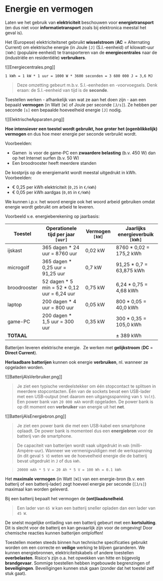 # Energie en vermogen

Laten we het gebruik van **elektriciteit** beschouwen voor **energietransport** (en dus niet voor **informatietransport** zoals bij elektronica meestal het geval is).

Het (Europese) elektriciteitsnet gebruikt **wisselstroom** (**AC** = Alternating Current) om elektrische energie (in Joule `[J]` (S.I.-eenheid) of kilowatt-uur `[kWh]` (populaire eenheid) te transporteren van de **energiecentrales** naar de (industriële en residentiële) **verbruikers**.

![[Energiecentrales.png]]

`1 kWh = 1 kW * 1 uur = 1000 W * 3600 seconden = 3 600 000 J = 3,6 MJ`

> Deze omzetting gebeurt m.b.v. S.I.-eenheden en -voorvoegsels.
> Denk eraan: de S.I.-eenheid van tijd is de **seconde**.

Toestellen werken - afhankelijk van wat ze aan het doen zijn - aan een bepaald **vermogen** (in Watt `[W]` of Joule per seconde `[J/s]`). Ze hebben per seconde `[s]` een bepaalde hoeveelheid energie `[J]` nodig.

![[ElektrischeApparaten.png]]

**Hoe intensiever een toestel wordt gebruikt, hoe groter het (ogenblikkelijk) vermogen** en dus hoe meer energie per seconde verbruikt wordt. 

Voorbeelden:

-   Gamen  is voor de game-PC een **zwaardere belasting** (b.v. 450 W) dan op het Internet surfen (b.v. 50 W)
-   Een broodrooster heeft meerdere standen

De kostprijs op de energiemarkt wordt meestal uitgedrukt in kWh. Voorbeelden:

-   € 0,25 per kWh elektriciteit (`0,25` in `€/kWh`)
-   € 0,05 per kWh aardgas (`0,05` in `€/kWh`)

We kunnen i.p.v. het woord energie ook het woord arbeid gebruiken omdat energie wordt gebruikt om arbeid te leveren.

Voorbeeld v.e. energieberekening op jaarbasis:

Toestel | Operationele tijd per jaar `[uur]` | Vermogen `[kW]` | Jaarlijks energieverbuik `[kWh]`
--|--|--|--|
ijskast | 365 dagen * 24 uur = 8760 uur | 0,02 kW | 8760 * 0,02 = 175,2 kWh |
microgolf | 365 dagen * 0,25 uur = 91,25 uur | 0,7 kW | 91,25 * 0,7 = 63,875 kWh|
broodrooster | 52 dagen * 5 min = 52 * 0,12 uur = 6,24 uur | 0,75 kW | 6,24 * 0,75 = 4,68 kWh |
laptop | 200 dagen * 4 uur = 800 uur | 0,05 kW | 800 * 0,05 = 40,0 kWh |
game-PC | 200 dagen * 1,5 uur = 300 uur | 0,35 kW | 300 * 0,35 = 105,0 kWh |
**TOTAAL**| | | ± 389 kWh |

Batterijen leveren elektrische energie.  Ze werken met **gelijkstroom** (**DC** = **Direct Current**).

**Herlaadbare batterijen** kunnen ook energie **verbruiken**, nl. wanneer ze opgeladen worden.

![[BatterijAlsVerbruiker.png]]

> Je ziet een typische verdeelstekker om één stopcontact te splitsen in meerdere stopcontacten. Één van de sockets bevat een USB-lader met een USB-output (met daarom een uitgangsspanning van `5 Volt`). Een power bank van `20 000 mAh` wordt opgeladen. De power bank is op dit moment een **verbruiker** van energie uit het **net**.

![[BatterijAlsEnergiebron.png]]

> Je ziet een power bank die met een USB-kabel een smartphone oplaadt. De power bank is momenteel dus een **energiebron** voor de batterij van de smartphone.


> De capaciteit van batterijen wordt vaak uitgedrukt in `mAh` (milli-Ampère-uur). Wanneer we vermenigvuldigen met de werkspanning (in dit geval `5 V`) weten we de hoeveelheid energie die de batterij bevat uitgedrukt in `J` of dus `kWh`.

> `20000 mAh * 5 V = 20 Ah * 5 V = 100 Wh = 0.1 kWh`

Het **maximale vermogen** (in Watt `[W]`) van een energie-bron (b.v. een batterij of een batterij-lader) zegt hoeveel energie per seconde (`[J/s]`) maximaal kan worden geleverd.

Bij een batterij bepaalt het vermogen de **(ont)laadsnelheid**.

> Een lader van `65 W` kan een batterij sneller opladen dan een lader van `45 W`.

De snelst mogelijke ontlading van een batterij gebeurt met een **kortsluiting**. Dit is slecht voor de batterij en kan gevaarlijk zijn voor de omgeving! Door chemische reacties kunnen batterijen ontploffen!

Toestellen moeten steeds binnen hun technische specificaties gebruikt worden om een correcte en **veilige** werking te blijven garanderen. We kunnen energiebronnen, elektriciteitskabels of andere toestellen **overbelasten**. Risico's zijn o.a. het opwekken van hitte en bijgevolg **brandgevaar**. Sommige toestellen hebben ingebouwde begrenzingen of **beveiligingen**. Beveiligingen kunnen stuk gaan (zonder dat het toestel zelf stuk gaat).